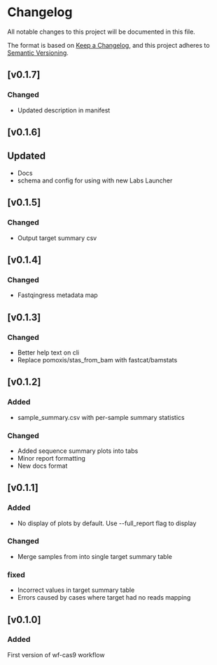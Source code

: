 # Changelog
All notable changes to this project will be documented in this file.

The format is based on [Keep a Changelog](https://keepachangelog.com/en/1.0.0/),
and this project adheres to [Semantic Versioning](https://semver.org/spec/v2.0.0.html).

## [v0.1.7]
### Changed
- Updated description in manifest

## [v0.1.6]
## Updated
- Docs
- schema and config for using with new Labs Launcher 

## [v0.1.5]
### Changed
- Output target summary csv
  
## [v0.1.4]
### Changed
- Fastqingress metadata map

## [v0.1.3]
### Changed
- Better help text on cli
- Replace pomoxis/stas_from_bam with fastcat/bamstats

## [v0.1.2]
### Added
- sample_summary.csv with per-sample summary statistics
### Changed
- Added sequence summary plots into tabs
- Minor report formatting
- New docs format

## [v0.1.1]
### Added
- No display of plots by default. Use --full_report flag to display
### Changed
- Merge samples from into single target summary table
### fixed
- Incorrect values in target summary table
- Errors caused by cases where target had no reads mapping

## [v0.1.0]
### Added
First version of wf-cas9 workflow

